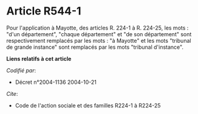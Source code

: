 # Article R544-1

Pour l'application à Mayotte, des articles R. 224-1 à R. 224-25, les mots : "d'un département", "chaque département" et "de
son département" sont respectivement remplacés par les mots : "à Mayotte" et les mots "tribunal de grande instance" sont
remplacés par les mots "tribunal d'instance".

**Liens relatifs à cet article**

_Codifié par_:

  - Décret n°2004-1136 2004-10-21

_Cite_:

  - Code de l'action sociale et des familles R224-1 à R224-25
